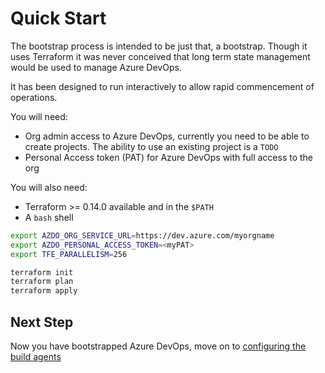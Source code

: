 # Quick Start

The bootstrap process is intended to be just that, a bootstrap.
Though it uses Terraform it was never conceived that long term state management would be used to manage Azure DevOps.

It has been designed to run interactively to allow rapid commencement of operations.

You will need:

- Org admin access to Azure DevOps, currently you need to be able to create projects. The ability to use an existing project is a `TODO`
- Personal Access token (PAT) for Azure DevOps with full access to the org

You will also need:

- Terraform >= 0.14.0 available and in the `$PATH`
- A `bash` shell

```bash
export AZDO_ORG_SERVICE_URL=https://dev.azure.com/myorgname
export AZDO_PERSONAL_ACCESS_TOKEN=<myPAT>
export TFE_PARALLELISM=256

terraform init
terraform plan
terraform apply
```

## Next Step

Now you have bootstrapped Azure DevOps, move on to [configuring the build agents](configure-build-agents.md)
